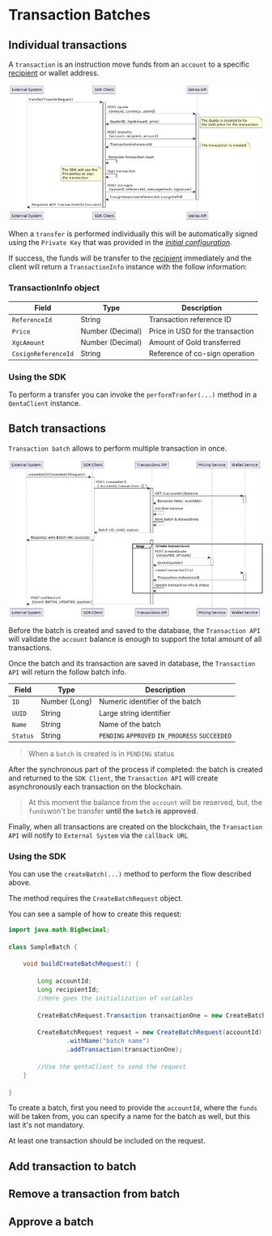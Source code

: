 # Transaction Batches

## Individual transactions

A `transaction` is an instruction move funds from an `account` to a specific [recipient](../recipients) or wallet address.

![perform_individual_transaction.png](perform_individual_transaction.png)

When a `transfer` is performed individually this will be automatically signed using the `Private Key` that was provided in the [_initial configuration_](../../README.md#step-3-initialize-the-qenta-client).

If success, the funds will be transfer to the [recipient](../recipients) immediately and the client will return a `TransactionInfo` instance with the follow information:

### TransactionInfo object

| Field               | Type             | Description                      |
|---------------------|------------------|----------------------------------|
| `ReferenceId`       | String           | Transaction reference ID         |
| `Price`             | Number (Decimal) | Price in USD for the transaction |
| `XgcAmount`         | Number (Decimal) | Amount of Gold transferred       |
| `CosignReferenceId` | String           | Reference of co-sign operation   |

### Using the SDK

To perform a transfer you can invoke the `performTranfer(...)` method in a `QentaClient` instance.



## Batch transactions

`Transaction batch` allows to perform multiple transaction in once.

![create_batch.png](create_batch.png)

Before the batch is created and saved to the database, the `Transaction API` will validate the `account` balance is
enough to support the total amount of all transactions.

Once the batch and its transaction are saved in database, the `Transaction API` will return the follow batch info.

| Field    | Type          | Description                                    |
|----------|---------------|------------------------------------------------|
| `ID`     | Number (Long) | Numeric identifier of the batch                |
| `UUID`   | String        | Large string identifier                        |
| `Name`   | String        | Name of the batch                              |
| `Status` | String        | `PENDING` `APPROVED` `IN_PROGRESS` `SUCCEEDED` |

> When a `batch` is created is in `PENDING` status

After the synchronous part of the process if completed: the batch is created and returned to the `SDK Client`, the `Transaction API` will create asynchronously each transaction on the blockchain.

> At this moment the balance from the `account` will be reserved, but, the `funds`won't be transfer __until the `batch` is approved__.

Finally, when all transactions are created on the blockchain, the `Transaction API` will notify to `External System` via the `callback URL`

### Using the SDK

You can use the `createBatch(...)` method to perform the flow described above.

The method requires the `CreateBatchRequest` object.

You can see a sample of how to create this request:

```java
import java.math.BigDecimal;

class SampleBatch {

    void buildCreateBatchRequest() {

        Long accountId;
        Long recipientId;
        //Here goes the initialization of variables

        CreateBatchRequest.Transaction transactionOne = new CreateBatchRequest.Transaction(recipientId, TransactionCurrency.USD, new BigDecimal("10.00"));

        CreateBatchRequest request = new CreateBatchRequest(accountId)
                .withName("batch name")
                .addTransaction(transactionOne);

        //Use the qentaClient to send the request
    }
    
}
```

To create a batch, first you need to provide the `accountId`, where the `funds` will be taken from, you can specify a name for the batch as well, but this last it's not mandatory.

At least one transaction should be included on the request.



## Add transaction to batch

## Remove a transaction from batch

## Approve a batch

